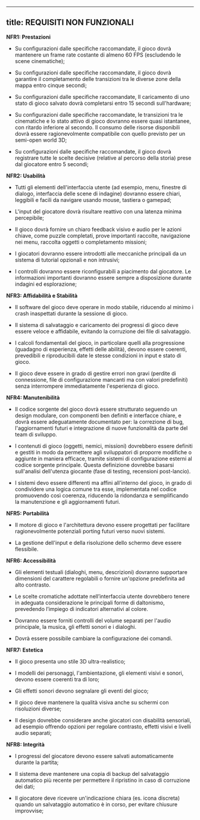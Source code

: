 -----
title: REQUISITI NON FUNZIONALI
-----
**NFR1: Prestazioni**

- Su configurazioni dalle specifiche raccomandate, il gioco dovrà mantenere un frame rate costante di almeno 60 FPS (escludendo le scene cinematiche);

- Su configurazioni dalle specifiche raccomandate, il gioco dovrà garantire il completamento delle transizioni tra le diverse zone della mappa entro cinque secondi;

- Su configurazioni dalle specifiche raccomandate, Il caricamento di uno stato di gioco salvato dovrà completarsi entro 15 secondi sull'hardware;

- Su configurazioni dalle specifiche raccomandate, le transizioni tra le cinematiche e lo stato attivo di gioco dovranno essere quasi istantanee, con ritardo inferiore al secondo.
Il consumo delle risorse disponibili dovrà essere ragionevolmente compatibile con quello previsto per un semi-open world 3D;

- Su configurazioni dalle specifiche raccomandate, il gioco dovrà registrare tutte le scelte decisive (relative al percorso della storia) prese dal giocatore entro 5 secondi;

**NFR2: Usabilità**

- Tutti gli elementi dell'interfaccia utente (ad esempio, menu, finestre di dialogo, interfaccia delle scene di indagine) dovranno essere chiari, leggibili e facili da navigare usando mouse, tastiera o gamepad;

- L'input del giocatore dovrà risultare reattivo con una latenza minima percepibile;

- Il gioco dovrà fornire un chiaro feedback visivo e audio per le azioni chiave, come puzzle completati, prove importanti raccolte, navigazione nei menu, raccolta oggetti o completamento missioni;

- I giocatori dovranno essere introdotti alle meccaniche principali da un sistema di tutorial opzionali e non intrusivi;

- I controlli dovranno essere riconfigurabili a piacimento dal giocatore.
Le informazioni importanti dovranno essere sempre a disposizione durante indagini ed esplorazione;

**NFR3: Affidabilità e Stabilità**

- Il software del gioco deve operare in modo stabile, riducendo al minimo i crash inaspettati durante la sessione di gioco.

- Il sistema di salvataggio e caricamento dei progressi di gioco deve essere veloce e affidabile, evitando la corruzione dei file di salvataggio.

- I calcoli fondamentali del gioco, in particolare quelli alla progressione (guadagno di esperienza, effetti delle abilità), devono essere coerenti, prevedibili e riproducibili date le stesse condizioni in input e stato di gioco.

- Il gioco deve essere in grado di gestire errori non gravi (perdite di connessione, file di configurazione mancanti ma con valori predefiniti) senza interrompere immediatamente l'esperienza di gioco.

**NFR4: Manutenibilità**

- Il codice sorgente del gioco dovrà essere strutturato seguendo un design modulare, con componenti ben definiti e interfacce chiare, e dovrà essere adeguatamente documentato per: la correzione di bug, l'aggiornamenti futuri e integrazione di nuove funzionalità da parte del team di sviluppo.

- I contenuti di gioco (oggetti, nemici, missioni) dovrebbero essere definiti e gestiti in modo da permettere agli sviluppatori di proporre modifiche o aggiunte in maniera efficace, tramite sistemi di configurazione esterni al codice sorgente principale.        Questa definizione dovrebbe basarsi sull'analisi dell'utenza giocante (fase di testing, recensioni post-lancio).

- I sistemi devo essere differenti ma affini all'interno del gioco, in grado di condividere una logica comune tra esse, implementata nel codice promuovendo così coerenza, riducendo la ridondanza e semplificando la manutenzione e gli aggiornamenti futuri.

**NFR5: Portabilità**

- Il motore di gioco e l'architettura devono essere progettati per facilitare ragionevolmente potenziali porting futuri verso nuovi sistemi.

- La gestione dell'input e della risoluzione dello schermo deve essere flessibile.

**NFR6: Accessibilità**

- Gli elementi testuali (dialoghi, menu, descrizioni) dovranno supportare dimensioni del carattere regolabili o fornire un'opzione predefinita ad alto contrasto.

- Le scelte cromatiche adottate nell’interfaccia utente dovrebbero tenere in adeguata considerazione le principali forme di daltonismo, prevedendo l’impiego di indicatori alternativi al colore.

- Dovranno essere forniti controlli del volume separati per l'audio principale, la musica, gli effetti sonori e i dialoghi.

- Dovrà essere possibile cambiare la configurazione dei comandi.

**NFR7: Estetica**

- Il gioco presenta uno stile 3D ultra-realistico; 

- I modelli dei personaggi, l'ambientazione, gli elementi visivi e sonori, devono essere coerenti tra di loro;

- Gli effetti sonori devono segnalare gli eventi del gioco;

- Il gioco deve mantenere la qualità visiva anche su schermi con risoluzioni diverse;

- Il design dovrebbe considerare anche giocatori con disabilità sensoriali, ad esempio offrendo opzioni per regolare contrasto, effetti visivi e livelli audio separati;

**NFR8: Integrità**

- I progressi del giocatore devono essere salvati automaticamente durante la partita;

- Il sistema deve mantenere una copia di backup del salvataggio automatico più recente per permettere il ripristino in caso di corruzione dei dati;

- Il giocatore deve ricevere un'indicazione chiara (es. icona discreta) quando un salvataggio automatico è in corso, per evitare chiusure improvvise;














